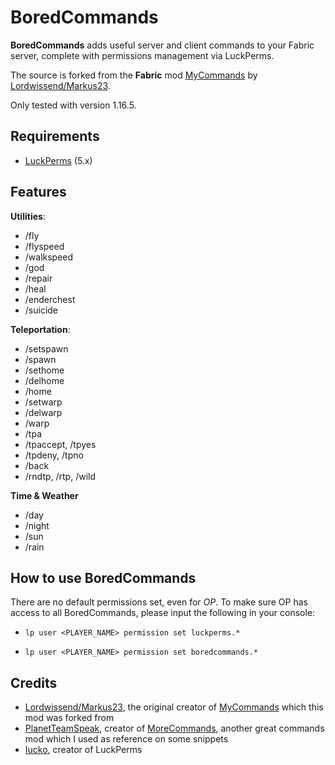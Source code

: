 # BoredCommands

**BoredCommands** adds useful server and client commands to your Fabric server, complete with permissions management via LuckPerms.

The source is forked from the **Fabric** mod [MyCommands](https://github.com/Markus23/mycommands) by [Lordwissend/Markus23](https://www.curseforge.com/members/lordwissend/followers).

Only tested with version 1.16.5.

## Requirements
- [LuckPerms](https://modrinth.com/mod/luckperms) (5.x)

## Features

**Utilities**:

- /fly
- /flyspeed
- /walkspeed
- /god
- /repair
- /heal
- /enderchest
- /suicide

**Teleportation**:

- /setspawn
- /spawn
- /sethome
- /delhome
- /home
- /setwarp
- /delwarp
- /warp
- /tpa
- /tpaccept, /tpyes
- /tpdeny, /tpno
- /back
- /rndtp, /rtp, /wild

**Time & Weather**

- /day
- /night
- /sun
- /rain

## How to use BoredCommands
There are no default permissions set, even for *OP*. To make sure OP has access to all BoredCommands, please input the following in your console:

- `lp user <PLAYER_NAME> permission set luckperms.*`

- `lp user <PLAYER_NAME> permission set boredcommands.*`

## Credits
- [Lordwissend/Markus23](https://www.curseforge.com/members/lordwissend/followers), the original creator of [MyCommands](https://github.com/Markus23/mycommands) which this mod was forked from
- [PlanetTeamSpeak](https://www.curseforge.com/members/planetteamspeak), creator of [MoreCommands](https://github.com/PlanetTeamSpeakk/MoreCommands), another great commands mod which I used as reference on some snippets
- [Iucko](https://modrinth.com/user/iRtG8gdL), creator of LuckPerms
